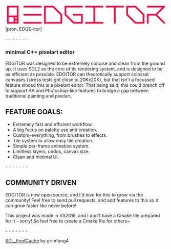 <img src="https://github.com/ENDESGA/EDGITOR/blob/master/git/title.png" />
[pron. EDGE-itor]

*- - - - - - -*

### minimal C++ pixelart editor
EDGITOR was designed to be extremely concise and clean from the ground up. It uses SDL2 as the core of its rendering system, and is designed to be as efficient as possible. EDGITOR can theoretically support colossal canvases (stress tests got close to 20Kx20K), but that isn't a focussed feature sinced this is a pixelart editor. That being said, this could branch off to support AA and Photoshop-like features to bridge a gap between traditional painting and pixelart.

## FEATURE GOALS:
- Extremely fast and efficient workflow.
- A big focus on palette use and creation.
- Custom-everything, from brushes to effects.
- Tile system to allow easy tile creation.
- Simple per-frame animation system.
- Limitless layers, undos, canvas size.
- Clean and minimal UI.

*- - - - - - -*
## COMMUNITY DRIVEN
EDGITOR is now open source, and I'd love for this to grow via the community! Feel free to send pull requests, and add features to this so it can grow faster like never before!

This project was made in VS2019, and I don't have a Cmake file prepared for it - sorry! So feel free to create a Cmake file for others~

*- - - - - - -*

[SDL_FontCache](https://github.com/grimfang4/SDL_FontCache) by grimfang4 
